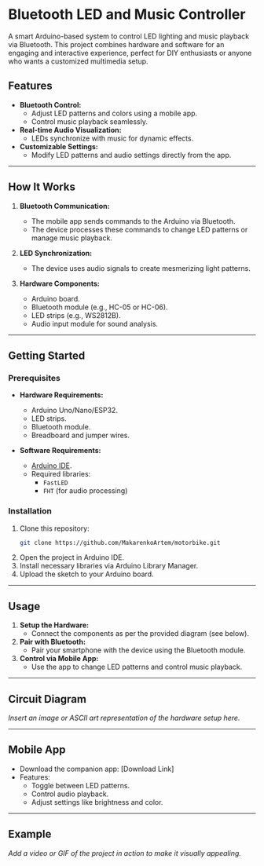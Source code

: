 # Bluetooth LED and Music Controller

A smart Arduino-based system to control LED lighting and music playback via Bluetooth. This project combines hardware and software for an engaging and interactive experience, perfect for DIY enthusiasts or anyone who wants a customized multimedia setup.

## Features

- **Bluetooth Control:**
    - Adjust LED patterns and colors using a mobile app.
    - Control music playback seamlessly.
- **Real-time Audio Visualization:**
    - LEDs synchronize with music for dynamic effects.
- **Customizable Settings:**
    - Modify LED patterns and audio settings directly from the app.

---

## How It Works

1. **Bluetooth Communication:**
    - The mobile app sends commands to the Arduino via Bluetooth.
    - The device processes these commands to change LED patterns or manage music playback.

2. **LED Synchronization:**
    - The device uses audio signals to create mesmerizing light patterns.

3. **Hardware Components:**
    - Arduino board.
    - Bluetooth module (e.g., HC-05 or HC-06).
    - LED strips (e.g., WS2812B).
    - Audio input module for sound analysis.

---

## Getting Started

### Prerequisites

- **Hardware Requirements:**
    - Arduino Uno/Nano/ESP32.
    - LED strips.
    - Bluetooth module.
    - Breadboard and jumper wires.

- **Software Requirements:**
    - [Arduino IDE](https://www.arduino.cc/en/software).
    - Required libraries:
        - `FastLED`
        - `FHT` (for audio processing)

### Installation

1. Clone this repository:
   ```bash
   git clone https://github.com/MakarenkoArtem/motorbike.git
   ```
2. Open the project in Arduino IDE.
3. Install necessary libraries via Arduino Library Manager.
4. Upload the sketch to your Arduino board.

---

## Usage

1. **Setup the Hardware:**
    - Connect the components as per the provided diagram (see below).
2. **Pair with Bluetooth:**
    - Pair your smartphone with the device using the Bluetooth module.
3. **Control via Mobile App:**
    - Use the app to change LED patterns and control music playback.

---

## Circuit Diagram

*Insert an image or ASCII art representation of the hardware setup here.*

---

## Mobile App

- Download the companion app: [Download Link]
- Features:
    - Toggle between LED patterns.
    - Control audio playback.
    - Adjust settings like brightness and color.

---

## Example

*Add a video or GIF of the project in action to make it visually appealing.*

